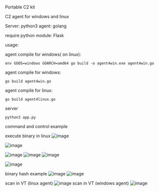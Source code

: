 Portable C2 kit

C2 agent for windows and linux


Server:   python3
agent:    golang

require python module:  Flask

usage:

agent compile for windows( on linux):

```
env GOOS=windows GOARCH=amd64 go build -o agent4win.exe agent4win.go
```
agent compile for windows:
```
go build agent4win.go
```


agent compile for linux:
```
go build agent4linux.go
```


server 
```
python3 app.py
```
command and control example


execute binary in linux
![image](https://github.com/G01d3nW01f/PortableC2Kit/assets/75846902/97fd1df1-cffb-4dea-aa41-1a604ba85bf3)



![image](https://github.com/G01d3nW01f/PortableC2Kit/assets/75846902/8568ba11-8a0d-4901-8b86-0c4d3766958e)

![image](https://github.com/G01d3nW01f/PortableC2Kit/assets/75846902/2bb276a6-e90c-45b5-a986-176ac86a5e62)
![image](https://github.com/G01d3nW01f/PortableC2Kit/assets/75846902/eb203560-3172-4860-ba80-662f3cd3c641)
![image](https://github.com/G01d3nW01f/PortableC2Kit/assets/75846902/7a6d4efc-a325-484f-b6cb-01ab3e09ae30)


![image](https://github.com/G01d3nW01f/PortableC2Kit/assets/75846902/12438c50-a195-48a3-8166-c0defb870f11)

binary hash example
![image](https://github.com/G01d3nW01f/PortableC2Kit/assets/75846902/6f31affb-0856-40dc-97ff-8258e498a2f4)
![image](https://github.com/G01d3nW01f/PortableC2Kit/assets/75846902/d5651b96-1fb7-40ab-b1c7-ae1e28087adb)

scan in VT (linux agent)
![image](https://github.com/G01d3nW01f/PortableC2Kit/assets/75846902/39657a79-4731-454b-b33b-1276bcf9188a)
scan in VT (windows agent)
![image](https://github.com/G01d3nW01f/PortableC2Kit/assets/75846902/86d82582-5bec-41fd-bcb0-394689c0655b)
